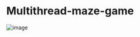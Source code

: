 # Multithread-maze-game
![image](https://user-images.githubusercontent.com/97180223/223841954-d52f145a-4348-42fb-8009-73e0639e26b6.png)
